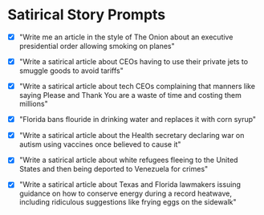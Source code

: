 # Satirical Story Prompts

- [x] "Write me an article in the style of The Onion about an executive presidential order allowing smoking on planes"
- [x] "Write a satirical article about CEOs having to use their private jets to smuggle goods to avoid tariffs"
- [x] "Write a satirical article about tech CEOs complaining that manners like saying Please and Thank You are a waste of time and costing them millions"
- [x] "Florida bans flouride in drinking water and replaces it with corn syrup"
- [x] "Write a satirical article about the Health secretary declaring war on autism using vaccines once believed to cause it"
- [x] "Write a satirical article about white refugees fleeing to the United States and then being deported to Venezuela for crimes"
- [x] "Write a satirical article about Texas and Florida lawmakers issuing guidance on how to conserve energy during a record heatwave, including ridiculous suggestions like frying eggs on the sidewalk"

